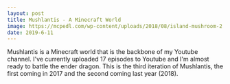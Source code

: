 ```yaml
---
layout: post
title: Mushlantis - A Minecraft World
image: https://mcpedl.com/wp-content/uploads/2018/08/island-mushroom-2.jpg
date: 2019-6-11
---
```


Mushlantis is a Minecraft world that is the backbone of my Youtube channel. I've currently uploaded 17 episodes to Youtube and I'm almost ready to battle the ender dragon. This is the third iteration of Mushlantis, the first coming in 2017 and the second coming last year (2018). 
